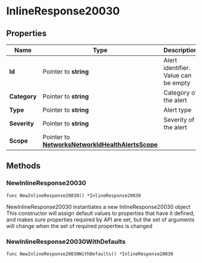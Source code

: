 # InlineResponse20030

## Properties

Name | Type | Description | Notes
------------ | ------------- | ------------- | -------------
**Id** | Pointer to **string** | Alert identifier. Value can be empty | [optional] 
**Category** | Pointer to **string** | Category of the alert | [optional] 
**Type** | Pointer to **string** | Alert type | [optional] 
**Severity** | Pointer to **string** | Severity of the alert | [optional] 
**Scope** | Pointer to [**NetworksNetworkIdHealthAlertsScope**](NetworksNetworkIdHealthAlertsScope.md) |  | [optional] 

## Methods

### NewInlineResponse20030

`func NewInlineResponse20030() *InlineResponse20030`

NewInlineResponse20030 instantiates a new InlineResponse20030 object
This constructor will assign default values to properties that have it defined,
and makes sure properties required by API are set, but the set of arguments
will change when the set of required properties is changed

### NewInlineResponse20030WithDefaults

`func NewInlineResponse20030WithDefaults() *InlineResponse20030`

NewInlineResponse20030WithDefaults instantiates a new InlineResponse20030 object
This constructor will only assign default values to properties that have it defined,
but it doesn't guarantee that properties required by API are set

### GetId

`func (o *InlineResponse20030) GetId() string`

GetId returns the Id field if non-nil, zero value otherwise.

### GetIdOk

`func (o *InlineResponse20030) GetIdOk() (*string, bool)`

GetIdOk returns a tuple with the Id field if it's non-nil, zero value otherwise
and a boolean to check if the value has been set.

### SetId

`func (o *InlineResponse20030) SetId(v string)`

SetId sets Id field to given value.

### HasId

`func (o *InlineResponse20030) HasId() bool`

HasId returns a boolean if a field has been set.

### GetCategory

`func (o *InlineResponse20030) GetCategory() string`

GetCategory returns the Category field if non-nil, zero value otherwise.

### GetCategoryOk

`func (o *InlineResponse20030) GetCategoryOk() (*string, bool)`

GetCategoryOk returns a tuple with the Category field if it's non-nil, zero value otherwise
and a boolean to check if the value has been set.

### SetCategory

`func (o *InlineResponse20030) SetCategory(v string)`

SetCategory sets Category field to given value.

### HasCategory

`func (o *InlineResponse20030) HasCategory() bool`

HasCategory returns a boolean if a field has been set.

### GetType

`func (o *InlineResponse20030) GetType() string`

GetType returns the Type field if non-nil, zero value otherwise.

### GetTypeOk

`func (o *InlineResponse20030) GetTypeOk() (*string, bool)`

GetTypeOk returns a tuple with the Type field if it's non-nil, zero value otherwise
and a boolean to check if the value has been set.

### SetType

`func (o *InlineResponse20030) SetType(v string)`

SetType sets Type field to given value.

### HasType

`func (o *InlineResponse20030) HasType() bool`

HasType returns a boolean if a field has been set.

### GetSeverity

`func (o *InlineResponse20030) GetSeverity() string`

GetSeverity returns the Severity field if non-nil, zero value otherwise.

### GetSeverityOk

`func (o *InlineResponse20030) GetSeverityOk() (*string, bool)`

GetSeverityOk returns a tuple with the Severity field if it's non-nil, zero value otherwise
and a boolean to check if the value has been set.

### SetSeverity

`func (o *InlineResponse20030) SetSeverity(v string)`

SetSeverity sets Severity field to given value.

### HasSeverity

`func (o *InlineResponse20030) HasSeverity() bool`

HasSeverity returns a boolean if a field has been set.

### GetScope

`func (o *InlineResponse20030) GetScope() NetworksNetworkIdHealthAlertsScope`

GetScope returns the Scope field if non-nil, zero value otherwise.

### GetScopeOk

`func (o *InlineResponse20030) GetScopeOk() (*NetworksNetworkIdHealthAlertsScope, bool)`

GetScopeOk returns a tuple with the Scope field if it's non-nil, zero value otherwise
and a boolean to check if the value has been set.

### SetScope

`func (o *InlineResponse20030) SetScope(v NetworksNetworkIdHealthAlertsScope)`

SetScope sets Scope field to given value.

### HasScope

`func (o *InlineResponse20030) HasScope() bool`

HasScope returns a boolean if a field has been set.


[[Back to Model list]](../README.md#documentation-for-models) [[Back to API list]](../README.md#documentation-for-api-endpoints) [[Back to README]](../README.md)


